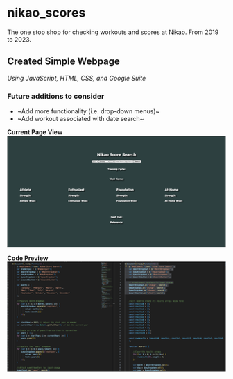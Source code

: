 # nikao_scores
The one stop shop for checking workouts and scores at Nikao. From 2019 to 2023.

## Created Simple Webpage
*Using JavaScript, HTML, CSS, and Google Suite*

### Future additions to consider
- ~Add more functionality (i.e. drop-down menus)~
- ~Add workout associated with date search~

**Current Page View**
![Page View](/images/screenshot2.png)

**Code Preview**
![Code View](/images/Screenshot4.png)
